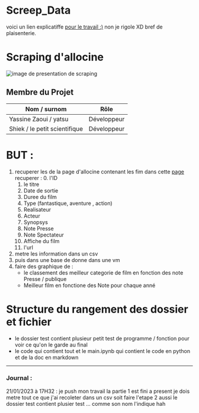 ﻿# Screep_Data
voici un lien explicatiffe [pour le travail :)](https://youtu.be/dQw4w9WgXcQ)
non je rigole XD bref de plaisenterie.

# Scraping d'allocine

![image de presentation de scraping](https://files.realpython.com/media/Build-a-Web-Scraper-With-Requests-and-Beautiful-Soup_Watermarked.37918fb3906c.jpg)

## Membre du Projet
| Nom   / surnom        | Rôle         |
|----------------|----------------|
| Yassine Zaoui / yatsu     | Développeur   |
| Shiek / le petit scientifique   | Développeur   |

# BUT :

1. recuperer les de la page d'allocine contenant les fim dans cette [page](https://www.allocine.fr/films/)
    recuperer :
    0. l'ID
    1. le titre
    2. Date de sortie
    3. Duree du film
    4. Type (fantastique, aventure , action)
    5. Realisateur
    6. Acteur
    7. Synopsys
    8. Note Presse
    9. Note Spectateur
    10. Affiche du film
    11. l'url
2. metre les information dans un csv
3. puis dans une base de donne dans une vm
4. faire des graphique de :
	- le classement des meilleur categorie de film en fonction des note Presse / publique
	- Meilleur film en fonctione des Note pour chaque anné

# Structure du rangement des dossier et fichier

- le dossier test contient plusieur petit test de programme / fonction pour voir ce qu'on le garde au final
- le code qui contient tout et le main.ipynb qui contient le code en python et de la doc en markdown

---
### Journal :
21/01/2023 à 17H32 : je push mon travail la partie 1 est fini a present je dois metre tout ce que j'ai recoleter dans un csv soit faire l'etape 2
aussi le dossier test contient plusier test ... comme son nom l'indique hah
